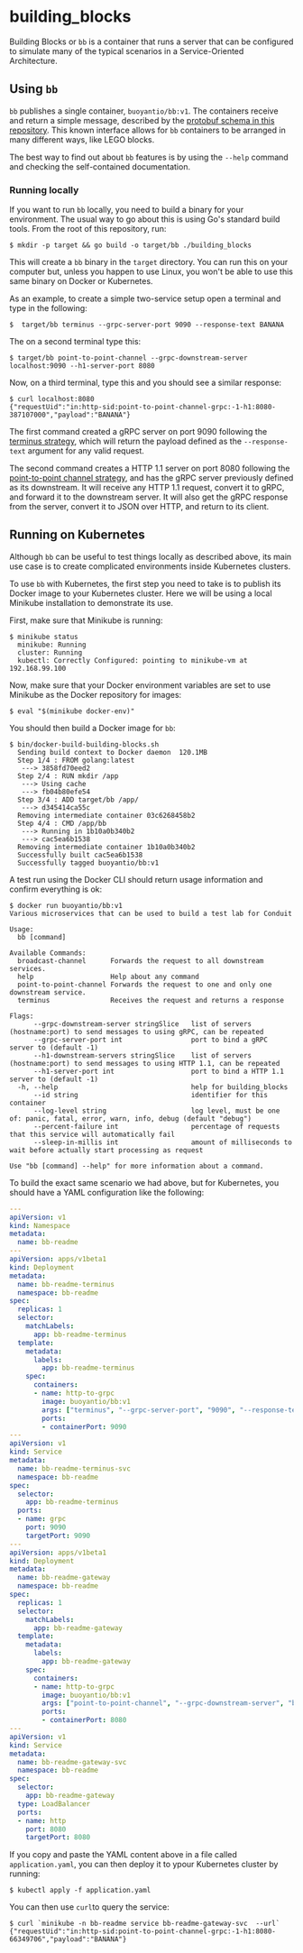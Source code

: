 # building_blocks

Building Blocks or `bb` is a container that runs a server that can be configured 
to simulate many of the typical scenarios in a Service-Oriented Architecture.

## Using `bb`
`bb` publishes a single container, `buoyantio/bb:v1`. The containers receive and 
return a simple message, described by the 
[protobuf schema in this repository](api.proto). This known interface allows 
for `bb` containers to be arranged in many different ways, like LEGO blocks.

The best way to find out about `bb` features is by using the `--help` command 
and checking the self-contained documentation.

### Running locally
If you want to run `bb` locally, you need to build a binary for your 
environment. The usual way to go about this is using Go's standard build tools.
From the root of this repository, run: 

    $ mkdir -p target && go build -o target/bb ./building_blocks
    
This will create a `bb` binary in the `target` directory. You can run this on 
your computer but, unless you happen to use Linux, you won't be able to use 
this same binary on Docker or Kubernetes. 

As an example, to create a simple two-service setup open a terminal and type 
in the following:

    $  target/bb terminus --grpc-server-port 9090 --response-text BANANA
    
The on a second terminal type this:
    
    $ target/bb point-to-point-channel --grpc-downstream-server localhost:9090 --h1-server-port 8080
    
Now, on a third terminal, type this and you should see a similar response:
    
    $ curl localhost:8080
    {"requestUid":"in:http-sid:point-to-point-channel-grpc:-1-h1:8080-387107000","payload":"BANANA"}
    
The first command created a gRPC server on port 9090 following the 
[terminus strategy](strategies/terminus.go), which will return the payload 
defined as the `--response-text` argument for any valid request.

The second command creates a HTTP 1.1 server on port 8080 following the 
[point-to-point channel strategy](strategies/point_to_point_channel.go), and 
has the gRPC server previously defined as its downstream. It will receive any 
HTTP 1.1 request, convert it to gRPC, and forward it to the downstream server.
It will also get the gRPC response from the server, convert it to JSON over 
HTTP, and return to its client.
    
## Running on Kubernetes
Although `bb` can be useful to test things locally as described above, its main 
use case is to create complicated environments inside Kubernetes clusters.

To use `bb` with Kubernetes, the first step you need to take is to publish its 
Docker image to your Kubernetes cluster. Here we will be using a local Minikube 
installation to demonstrate its use.

First, make sure that Minikube is running:

    $ minikube status
      minikube: Running
      cluster: Running
      kubectl: Correctly Configured: pointing to minikube-vm at 192.168.99.100
      
Now, make sure that your Docker environment variables are set to use Minikube 
as the Docker repository for images:

    $ eval "$(minikube docker-env)"          
    
You should then build a Docker image for `bb`:

    $ bin/docker-build-building-blocks.sh
      Sending build context to Docker daemon  120.1MB
      Step 1/4 : FROM golang:latest
       ---> 3858fd70eed2
      Step 2/4 : RUN mkdir /app
       ---> Using cache
       ---> fb04b80efe54
      Step 3/4 : ADD target/bb /app/
       ---> d345414ca55c
      Removing intermediate container 03c6268458b2
      Step 4/4 : CMD /app/bb
       ---> Running in 1b10a0b340b2
       ---> cac5ea6b1538
      Removing intermediate container 1b10a0b340b2
      Successfully built cac5ea6b1538
      Successfully tagged buoyantio/bb:v1   
      
A test run using the Docker CLI should return usage information and confirm 
everything is ok:

    $ docker run buoyantio/bb:v1
    Various microservices that can be used to build a test lab for Conduit
    
    Usage:
      bb [command]
    
    Available Commands:
      broadcast-channel      Forwards the request to all downstream services.
      help                   Help about any command
      point-to-point-channel Forwards the request to one and only one downstream service.
      terminus               Receives the request and returns a response
    
    Flags:
          --grpc-downstream-server stringSlice   list of servers (hostname:port) to send messages to using gRPC, can be repeated
          --grpc-server-port int                 port to bind a gRPC server to (default -1)
          --h1-downstream-servers stringSlice    list of servers (hostname:port) to send messages to using HTTP 1.1, can be repeated
          --h1-server-port int                   port to bind a HTTP 1.1 server to (default -1)
      -h, --help                                 help for building_blocks
          --id string                            identifier for this container
          --log-level string                     log level, must be one of: panic, fatal, error, warn, info, debug (default "debug")
          --percent-failure int                  percentage of requests that this service will automatically fail
          --sleep-in-millis int                  amount of milliseconds to wait before actually start processing as request
    
    Use "bb [command] --help" for more information about a command.      
    
To build the exact same scenario we had above, but for Kubernetes, you should have 
a YAML configuration like the following:

```yaml
---
apiVersion: v1
kind: Namespace
metadata:
  name: bb-readme      
---
apiVersion: apps/v1beta1
kind: Deployment
metadata:
  name: bb-readme-terminus
  namespace: bb-readme
spec:
  replicas: 1
  selector:
    matchLabels:
      app: bb-readme-terminus
  template:
    metadata:
      labels:
        app: bb-readme-terminus
    spec:
      containers:
      - name: http-to-grpc
        image: buoyantio/bb:v1
        args: ["terminus", "--grpc-server-port", "9090", "--response-text", "BANANA"]
        ports:
        - containerPort: 9090
---        
apiVersion: v1
kind: Service
metadata:
  name: bb-readme-terminus-svc
  namespace: bb-readme
spec:
  selector:
    app: bb-readme-terminus
  ports:
  - name: grpc
    port: 9090
    targetPort: 9090    
---
apiVersion: apps/v1beta1
kind: Deployment
metadata:
  name: bb-readme-gateway
  namespace: bb-readme
spec:
  replicas: 1
  selector:
    matchLabels:
      app: bb-readme-gateway
  template:
    metadata:
      labels:
        app: bb-readme-gateway
    spec:
      containers:
      - name: http-to-grpc
        image: buoyantio/bb:v1
        args: ["point-to-point-channel", "--grpc-downstream-server", "bb-readme-terminus-svc:9090", "--h1-server-port", "8080"]
        ports:
        - containerPort: 8080
---
apiVersion: v1
kind: Service
metadata:
  name: bb-readme-gateway-svc
  namespace: bb-readme
spec:
  selector:
    app: bb-readme-gateway
  type: LoadBalancer
  ports:
  - name: http
    port: 8080
    targetPort: 8080        
```    

If you copy and paste the YAML content above in a file called 
`application.yaml`, you can then deploy it to ypour Kubernetes cluster by 
running:

    $ kubectl apply -f application.yaml

You can then use `curl`to query the service:

    $ curl `minikube -n bb-readme service bb-readme-gateway-svc  --url`
    {"requestUid":"in:http-sid:point-to-point-channel-grpc:-1-h1:8080-66349706","payload":"BANANA"}
      
